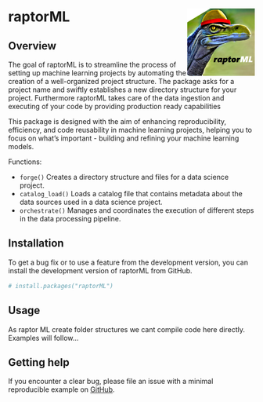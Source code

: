 
<!-- README.md is generated from README.Rmd. Please edit that file -->

# raptorML <img src="man/figures/logo.png" align="right" height="138" />

<!-- badges: start -->
<!-- badges: end -->

## Overview

The goal of raptorML is to streamline the process of setting up machine
learning projects by automating the creation of a well-organized project
structure. The package asks for a project name and swiftly establishes a
new directory structure for your project. Furthermore raptorML takes
care of the data ingestion and executing of your code by providing
production ready capabilities

This package is designed with the aim of enhancing reproducibility,
efficiency, and code reusability in machine learning projects, helping
you to focus on what’s important - building and refining your machine
learning models.

Functions:

- `forge()` Creates a directory structure and files for a data science
  project.
- `catalog_load()` Loads a catalog file that contains metadata about the
  data sources used in a data science project.
- `orchestrate()` Manages and coordinates the execution of different
  steps in the data processing pipeline.

## Installation

To get a bug fix or to use a feature from the development version, you
can install the development version of raptorML from GitHub.

``` r
# install.packages("raptorML")
```

## Usage

As raptor ML create folder structures we cant compile code here
directly. Examples will follow…

## Getting help

If you encounter a clear bug, please file an issue with a minimal
reproducible example on
[GitHub](https://github.com/tidyverse/dplyr/issues).
